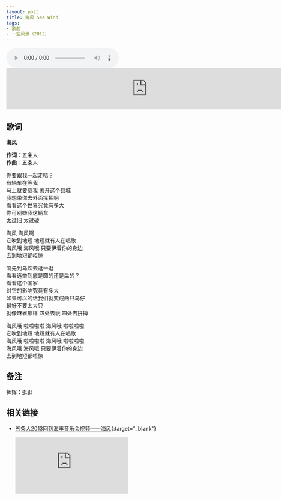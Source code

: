 ```yaml
---
layout: post
title: 海风 Sea Wind
tags:
- 歌曲
- 一些风景（2012）
---
```


<audio controls autoplay loop  src="https://onedrive.gimhoy.com/1drv/aHR0cHM6Ly8xZHJ2Lm1zL3UvcyFBbXVjeFU4NF9vc3NnM0p2Z1RNcXdXejNodURj.flac">
您的浏览器不支持 audio 标签。
</audio>

<iframe frameborder="no" border="0" marginwidth="0" marginheight="0" width="750" height="110" loading="lazy" sandbox="allow-popups allow-scripts allow-same-origin" src="https://www.xiami.com/webapp/embed-player?autoPlay=1&id=1774044660"></iframe>

## 歌词

**海风**

**作词**：五条人  
**作曲**：五条人

你要跟我一起走唔？  
有辆车在等我  
马上就要载我 离开这个县城  
我想带你去外面挥挥啊  
看看这个世界究竟有多大  
你可别嫌我这辆车  
太过旧 太过破

海风 海风啊  
它吹到地短 地短就有人在唱歌  
海风哦 海风哦 只要伊着你的身边  
去到地短都唔惊

喃先到乌坎去逛一逛  
看看选举到底是圆的还是扁的？  
看看这个国家  
对它的影响究竟有多大  
如果可以的话我们就变成两只鸟仔  
最好不要太大只  
就像麻雀那样 四处去玩 四处去拼搏

海风哦 啦啦啦啦 海风哦 啦啦啦啦  
它吹到地短 地短就有人在唱歌  
海风哦 啦啦啦啦 海风哦 啦啦啦啦  
海风哦 海风哦 只要伊着你的身边  
去到地短都唔惊

## 备注

挥挥：逛逛

## 相关链接

- [五条人2013回到海丰音乐会视频——海风](https://v.youku.com/v_show/id_XMTQ0OTYwNzEyNA==.html){:target="_blank"}

  <div class="iframe-container">
  <iframe class="responsive-iframe" src='https://player.youku.com/embed/XMTQ0OTYwNzEyNA==' frameborder="no" allowfullscreen="true"></iframe>
  </div>
